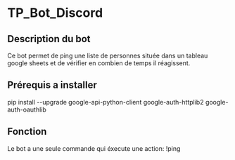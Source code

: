 # TP_Bot_Discord

## Description du bot

Ce bot permet de ping une liste de personnes située dans un tableau google sheets et de vérifier en combien de temps il réagissent.

## Prérequis a installer

pip install --upgrade google-api-python-client google-auth-httplib2 google-auth-oauthlib

## Fonction

Le bot a une seule commande qui éxecute une action: !ping
